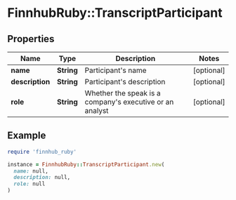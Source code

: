 # FinnhubRuby::TranscriptParticipant

## Properties

| Name | Type | Description | Notes |
| ---- | ---- | ----------- | ----- |
| **name** | **String** | Participant&#39;s name | [optional] |
| **description** | **String** | Participant&#39;s description | [optional] |
| **role** | **String** | Whether the speak is a company&#39;s executive or an analyst | [optional] |

## Example

```ruby
require 'finnhub_ruby'

instance = FinnhubRuby::TranscriptParticipant.new(
  name: null,
  description: null,
  role: null
)
```


